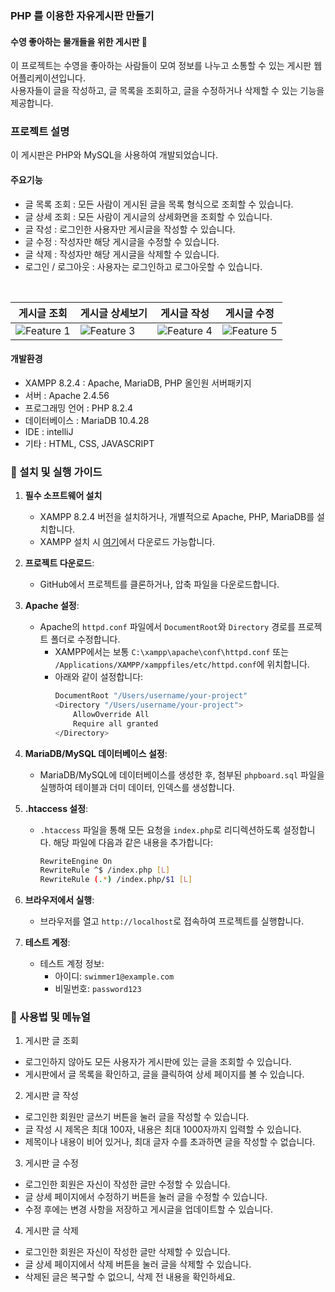 ### PHP 를 이용한 자유게시판 만들기
#### 수영 좋아하는 물개들을 위한 게시판 🦭

이 프로젝트는 수영을 좋아하는 사람들이 모여 정보를 나누고 소통할 수 있는 게시판 웹 어플리케이션입니다. <br>
사용자들이 글을 작성하고, 글 목록을 조회하고, 글을 수정하거나 삭제할 수 있는 기능을 제공합니다.

### 프로젝트 설명

이 게시판은 PHP와 MySQL을 사용하여 개발되었습니다.

#### 주요기능
- 글 목록 조회 : 모든 사람이 게시된 글을 목록 형식으로 조회할 수 있습니다.
- 글 상세 조회 : 모든 사람이 게시글의 상세화면을 조회할 수 있습니다.
- 글 작성 : 로그인한 사용자만 게시글을 작성할 수 있습니다.
- 글 수정 : 작성자만 해당 게시글을 수정할 수 있습니다.
- 글 삭제 : 작성자만 해당 게시글을 삭제할 수 있습니다.
- 로그인 / 로그아웃 : 사용자는 로그인하고 로그아웃할 수 있습니다.

<br>

| 게시글 조회                                     |  게시글 상세보기                                      |게시글 작성                                      | 게시글 수정                                      |
|-----------------------------------------------|-----------------------------------------------|-----------------------------------------------|-----------------------------------------------|
| ![Feature 1](https://github.com/user-attachments/assets/5a6f507b-2072-47c4-b9e6-8118b43edfdb) | ![Feature 3](https://github.com/user-attachments/assets/bf3bd282-ec48-412f-9432-3c0a86df3002) | ![Feature 4](https://github.com/user-attachments/assets/ec28a453-fda1-4b4e-92a1-66b1b19994f6)| ![Feature 5](https://github.com/user-attachments/assets/f4b8c1f1-b050-4e1f-8cd0-6a338f1f3c96)

#### 개발환경
- XAMPP 8.2.4 : Apache, MariaDB, PHP 올인원 서버패키지
- 서버 : Apache 2.4.56
- 프로그래밍 언어 : PHP 8.2.4
- 데이터베이스 : MariaDB 10.4.28
- IDE : intelliJ
- 기타 : HTML, CSS, JAVASCRIPT

### 📄 설치 및 실행 가이드
1. **필수 소프트웨어 설치**
   - XAMPP 8.2.4 버전을 설치하거나, 개별적으로 Apache, PHP, MariaDB를 설치합니다.
   - XAMPP 설치 시 [여기](https://www.apachefriends.org/)에서 다운로드 가능합니다.
   
2. **프로젝트 다운로드**:
   - GitHub에서 프로젝트를 클론하거나, 압축 파일을 다운로드합니다.

3. **Apache 설정**:
   - Apache의 `httpd.conf` 파일에서 `DocumentRoot`와 `Directory` 경로를 프로젝트 폴더로 수정합니다.
     - XAMPP에서는 보통 `C:\xampp\apache\conf\httpd.conf` 또는 `/Applications/XAMPP/xamppfiles/etc/httpd.conf`에 위치합니다.
     - 아래와 같이 설정합니다:
       ```bash
       DocumentRoot "/Users/username/your-project"
       <Directory "/Users/username/your-project">
           AllowOverride All
           Require all granted
       </Directory>
       ```

4. **MariaDB/MySQL 데이터베이스 설정**:
   - MariaDB/MySQL에 데이터베이스를 생성한 후, 첨부된 `phpboard.sql` 파일을 실행하여 테이블과 더미 데이터, 인덱스를 생성합니다.
     
5. **.htaccess 설정**:
   - `.htaccess` 파일을 통해 모든 요청을 `index.php`로 리디렉션하도록 설정합니다. 해당 파일에 다음과 같은 내용을 추가합니다:
     ```bash
     RewriteEngine On
     RewriteRule ^$ /index.php [L]
     RewriteRule (.*) /index.php/$1 [L]
     ```
6. **브라우저에서 실행**:
   - 브라우저를 열고 `http://localhost`로 접속하여 프로젝트를 실행합니다.
  
7. **테스트 계정**:
   - 테스트 계정 정보:
     - 아이디: `swimmer1@example.com`
     - 비밀번호: `password123`
    
### 📄 사용법 및 메뉴얼
1. 게시판 글 조회

- 로그인하지 않아도 모든 사용자가 게시판에 있는 글을 조회할 수 있습니다.
- 게시판에서 글 목록을 확인하고, 글을 클릭하여 상세 페이지를 볼 수 있습니다.

2. 게시판 글 작성

- 로그인한 회원만 글쓰기 버튼을 눌러 글을 작성할 수 있습니다.
- 글 작성 시 제목은 최대 100자, 내용은 최대 1000자까지 입력할 수 있습니다.
- 제목이나 내용이 비어 있거나, 최대 글자 수를 초과하면 글을 작성할 수 없습니다.

3. 게시판 글 수정

- 로그인한 회원은 자신이 작성한 글만 수정할 수 있습니다.
- 글 상세 페이지에서 수정하기 버튼을 눌러 글을 수정할 수 있습니다.
- 수정 후에는 변경 사항을 저장하고 게시글을 업데이트할 수 있습니다.

4. 게시판 글 삭제

- 로그인한 회원은 자신이 작성한 글만 삭제할 수 있습니다.
- 글 상세 페이지에서 삭제 버튼을 눌러 글을 삭제할 수 있습니다.
- 삭제된 글은 복구할 수 없으니, 삭제 전 내용을 확인하세요.






